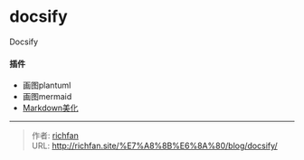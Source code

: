 # docsify


Docsify

<!--more-->


#### 插件
- 画图plantuml  
- 画图mermaid  
- [Markdown美化](https://editor.mdnice.com/)


---

> 作者: [richfan](https://richfan.site/)  
> URL: http://richfan.site/%E7%A8%8B%E6%8A%80/blog/docsify/  

